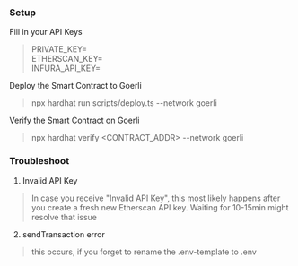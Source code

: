 ### Setup

Fill in your API Keys

> PRIVATE_KEY= \
> ETHERSCAN_KEY= \
> INFURA_API_KEY= 


Deploy the Smart Contract to Goerli
> npx hardhat run scripts/deploy.ts --network goerli


Verify the Smart Contract on Goerli
> npx hardhat verify <CONTRACT_ADDR> --network goerli


### Troubleshoot
1. Invalid API Key
> In case you receive "Invalid API Key", this most likely happens after you create a fresh new Etherscan API key.
> Waiting for 10-15min might resolve that issue

2. sendTransaction error
> this occurs, if you forget to rename the .env-template to .env

